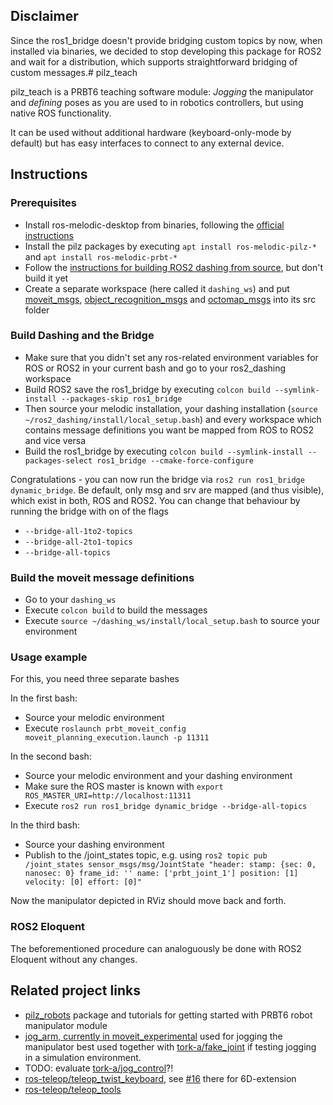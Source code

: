 ## Disclaimer

Since the ros1_bridge doesn't provide bridging custom topics by now, when installed via binaries, we decided to stop developing this package for ROS2 and wait for a distribution, which supports straightforward bridging of custom messages.# pilz_teach

pilz_teach is a PRBT6 teaching software module:
*Jogging* the manipulator and *defining* poses as you are used to in robotics controllers, but using native ROS functionality.

It can be used without additional hardware (keyboard-only-mode by default) but has easy interfaces to connect to any external device.

## Instructions

### Prerequisites

- Install ros-melodic-desktop from binaries, following the [official instructions](http://wiki.ros.org/melodic/Installation/Ubuntu)
- Install the pilz packages by executing `apt install ros-melodic-pilz-*` and `apt install ros-melodic-prbt-*`
- Follow the [instructions for building ROS2 dashing from source](https://index.ros.org/doc/ros2/Installation/Dashing/Linux-Development-Setup/), but don't build it yet
- Create a separate workspace (here called it `dashing_ws`) and put [moveit_msgs](https://github.com/ros-planning/moveit_msgs/tree/ros2), [object_recognition_msgs](https://github.com/AcutronicRobotics/object_recognition_msgs) and [octomap_msgs](https://github.com/AcutronicRobotics/octomap_msgs) into its src folder

### Build Dashing and the Bridge

- Make sure that you didn't set any ros-related environment variables for ROS or ROS2 in your current bash and go to your ros2_dashing workspace
- Build ROS2 save the ros1_bridge by executing `colcon build --symlink-install --packages-skip ros1_bridge`
- Then source your melodic installation, your dashing installation (`source ~/ros2_dashing/install/local_setup.bash`) and every workspace which contains message definitions you want be mapped from ROS to ROS2 and vice versa
- Build the ros1_bridge by executing `colcon build --symlink-install --packages-select ros1_bridge --cmake-force-configure`

Congratulations - you can now run the bridge via `ros2 run ros1_bridge dynamic_bridge`. Be default, only msg and srv are mapped (and thus visible), which exist in both, ROS and ROS2. You can change that behaviour by running the bridge with on of the flags
- `--bridge-all-1to2-topics`
- `--bridge-all-2to1-topics`
- `--bridge-all-topics`

### Build the moveit message definitions

- Go to your `dashing_ws`
- Execute `colcon build` to build the messages
- Execute `source ~/dashing_ws/install/local_setup.bash` to source your environment

### Usage example

For this, you need three separate bashes

In the first bash:
- Source your melodic environment
- Execute `roslaunch prbt_moveit_config moveit_planning_execution.launch -p 11311`

In the second bash:
- Source your melodic environment and your dashing environment
- Make sure the ROS master is known with `export ROS_MASTER_URI=http://localhost:11311`
- Execute `ros2 run ros1_bridge dynamic_bridge --bridge-all-topics`

In the third bash:
- Source your dashing environment
- Publish to the /joint_states topic, e.g. using `ros2 topic pub /joint_states sensor_msgs/msg/JointState "header:
  stamp: {sec: 0, nanosec: 0}
  frame_id: ''
name: ['prbt_joint_1']
position: [1]
velocity: [0]
effort: [0]"`

Now the manipulator depicted in RViz should move back and forth.

### ROS2 Eloquent

The beforementioned procedure can analoguously be done with ROS2 Eloquent without any changes.

## Related project links
* [pilz_robots](http://wiki.ros.org/pilz_robots) package and tutorials for getting started with PRBT6 robot manipulator module
* [jog_arm, currently in moveit_experimental](https://github.com/ros-planning/moveit) used for jogging the manipulator
  best used together with
  [tork-a/fake_joint](https://github.com/tork-a/fake_joint) if testing jogging in a simulation environment.
* TODO: evaluate [tork-a/jog_control](https://github.com/tork-a/jog_control)?!
* [ros-teleop/teleop_twist_keyboard](https://github.com/ros-teleop/teleop_twist_keyboard/),
  see [#16](https://github.com/ros-teleop/teleop_twist_keyboard/pull/16) there for 6D-extension
* [ros-teleop/teleop_tools](https://github.com/ros-teleop/teleop_tools)
